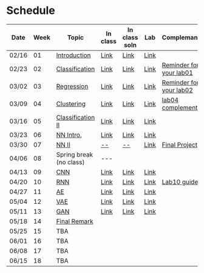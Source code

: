 Schedule
============================

|Date|Week|Topic|In class|In class soln|Lab|Complemantary|
|--|--|--|--|--|--|--|
|02/16|01|[Introduction](https://docs.google.com/presentation/d/1ztatFEZ_ghIF0ZdmfZVsvGJzaGIakfWofVq5JZtI838/edit#slide=id.p)|[Link](https://www.kaggle.com/code/nthuaiphys2021/2023-inclass-01/edit/run/119115460)|[Link]()|[Link](https://www.kaggle.com/competitions/phys591000-2023-week01/overview)||
|02/23|02|[Classification](https://docs.google.com/presentation/d/1G4fdyiOR_eTJnFqFmA6jP2L8XhsVr2n1844SBcrIoTE/edit#slide=id.gc40c71273a_0_0)|[Link](https://www.kaggle.com/code/nthuaiphys2021/2023-inclass-02)|[Link](https://www.kaggle.com/code/nthuaiphys2021/2023-inclass-02-answer/notebook)|[Link](https://www.kaggle.com/t/fcf7bfb919804b1dbb650284d04e5fd1)|[Reminder for your lab01](https://docs.google.com/presentation/d/19KrK0Cjgg_K_2MMXpNZ3c3XFxJSp5src/edit?usp=sharing&ouid=103841194712635809736&rtpof=true&sd=true)|
|03/02|03|[Regression](https://docs.google.com/presentation/d/1Y7QwLfumQklR6GUEYWMIQPNi5lnvLtfu3Q2mExrZNJ8/edit#slide=id.gc40c71273a_0_0)|[Link](https://www.kaggle.com/code/nthuaiphys2021/2023-inclass-03/notebook)|[Link](https://www.kaggle.com/code/nthuaiphys2021/2323-inclass-03-answer)|[Link](https://www.kaggle.com/t/f3df8d70659948e68e26f3533ded92f9)|[Reminder for your lab02](https://docs.google.com/presentation/d/1WPoiAj3bIBeXaVFsU8yLpadCH-HCu5_M/edit?usp=sharing&ouid=103841194712635809736&rtpof=true&sd=true)|
|03/09|04|[Clustering](https://docs.google.com/presentation/d/1P02Vd1_RdDYSk7HHwfSpRIPfvc8NXNLv7dNvEhO7Ldw/edit)|[Link](https://www.kaggle.com/code/pjhsu1/2023-inclass-04)|[Link](https://www.kaggle.com/code/nthuaiphys2021/2023-inclass-04-answer/notebook)|[Link](https://www.kaggle.com/t/1894f8bd7e5f45489f8f5adf3e902877)|[lab04 complementary](https://docs.google.com/presentation/d/12xGGilDL2yZzpao3VuiAJnJQiqiWK6gFWiQci6te_0A/edit#slide=id.p)|
|03/16|05|[Classification II](https://docs.google.com/presentation/d/1luHkOr-QXLJIgU4YC23GZWeKrd3wtWDyXyvHuSV088I/edit?pli=1#slide=id.gc40c71273a_0_0)|[Link](https://www.kaggle.com/code/nthuaiphys2021/2023-inclass-05/notebook)|[Link](https://www.kaggle.com/code/nthuaiphys2021/2023-inclass-05-answer/notebook)|[Link](https://www.kaggle.com/t/516f9e208f0f4672ab7e7ee48d2d2c2d)||
|03/23|06|[NN Intro.](https://docs.google.com/presentation/d/1yoHjqB5DxlbNmoAIiR0pP6H_RfuhIEh_EbcVoxkowuo/edit#slide=id.gc40c71273a_0_0)|[Link](https://www.kaggle.com/code/nthuaiphys2021/2023-inclass-06/notebook)|[Link](https://www.kaggle.com/code/nthuaiphys2021/2023-inclass-06-answer/notebook)|[Link](https://www.kaggle.com/t/a5c917d97f9c45a896102c0e32baa87e)||
|03/30|07|[NN II](https://docs.google.com/presentation/d/1_2fKrSh76opYxJEIKYUHc7EWAdZja9_4dAYGSDdYb8o/edit#slide=id.gc40c71273a_0_0)|[--]()|[--]()|[Link](https://www.kaggle.com/t/34ed224739cd4dadba702d3d18a34942)|[Final Project](https://docs.google.com/presentation/d/1sqn84FI7aHagR-f1hWKQL11ZQYgO-AK90azWVerTxjI/edit#slide=id.gf3bab43c99_0_0)|
|04/06|08|Spring break (no class)|---||||
|04/13|09|[CNN](https://docs.google.com/presentation/d/1Vl4RPNgymEwNN4kr6GPLWIFK0mKxKTjKvw3AcP4QZe8/edit#slide=id.gc40c71273a_0_0)|[Link](https://www.kaggle.com/code/nthuaiphys2021/2023-inclass-09)|[Link](https://www.kaggle.com/code/nthuaiphys2021/2023-inclass-09/settings)|[Link](https://www.kaggle.com/t/7e80d87423b9472b819b487a5f041842)||
|04/20|10|[RNN](https://docs.google.com/presentation/d/1-rT8A9K0utF7P1HpWO82Xe5kEof7A8eqqQr4QvNgE9A/edit)|[Link](https://www.kaggle.com/code/nthuaiphys2021/2023-inclass-10/settings)|[Link](https://www.kaggle.com/code/nthuaiphys2021/2023-inclass-10-answer/notebook?fbclid=IwAR1h2oMSA3y2WE2tKusp58qJKBeNjjO7eMpf4pm3Y0my1u6O6-U32U7KcVU)|[Link](https://www.kaggle.com/t/0dbaebe7fb7d4c24a2ba70bdd7a70888)|[Lab10 guide](https://docs.google.com/presentation/d/1oJDhzkJeDAZltE539dDj3ByJi97VOw_sl75-26Zv8NM/edit#slide=id.p14)|
|04/27|11|[AE](https://docs.google.com/presentation/d/1aqVt4QYfY7J75JAeYOsgKvb8Y6Vu8aKNPTgUj2ogPN8/edit?fbclid=IwAR1T4-k0BE0VoSqEULG8eXzlwjKMRgo9jM8gbkgMPUvLCK64HN51TWK5utE#slide=id.gc40c71273a_0_0)|[Link](https://www.kaggle.com/code/nthuaiphys2021/2023-inclass-11/notebook?fbclid=IwAR08dt129WmsgMhm8TqSBywDVPbsTmfYSz26Wd3nA6NsBLmSerxw-4naTNE)|[Link](https://www.kaggle.com/code/nthuaiphys2021/2023-lab-11-answer/notebook)|[Link](https://www.kaggle.com/t/101b867c16c64a77aa1ecee9a411e2d2)||
|05/04|12|[VAE](https://docs.google.com/presentation/d/1PdbyDOnMIKo-4LgKqkoKiUDnWY1d4mo0qv1Fi9PsUAA/edit#slide=id.gc40c71273a_0_0)|[Link](https://www.kaggle.com/code/nthuaiphys2021/2023-inclass-12/notebook)|[Link](https://www.kaggle.com/code/nthuaiphys2021/2023-inclass-12-temp/settings)|[Link](https://www.kaggle.com/t/7c1e889f29134cfba0788495d32820ef)||
|05/11|13|[GAN](https://docs.google.com/presentation/d/14sEQ0Oo3HeQW5D4suVlAGQDI0vVbfjGN-dbRm5YtPtY/edit#slide=id.gc40c71273a_0_0)|[Link](https://www.kaggle.com/code/nthuaiphys2021/2023-inclass-13/notebook)|[Link](https://www.kaggle.com/code/nthuaiphys2021/2023-inclass-13-answer/notebook)|[Link](https://www.kaggle.com/t/dfbb890155e74098b2700d0d1d0c2cc4)||
|05/18|14|[Final Remark](https://docs.google.com/presentation/d/1FrMdKYLp7jdiFDbnfWl23tuU7N5vpeekX5_a923tTSE/edit#slide=id.gf3bab43c99_0_0)|||||
|05/25|15|TBA|||||
|06/01|16|TBA|||||
|06/08|17|TBA|||||
|06/15|18|TBA|||||
